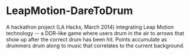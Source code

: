 LeapMotion-DareToDrum
=====================

A hackathon project (LA Hacks, March 2014) integrating Leap Motion technology -- a DDR-like game where users drum in the air to arrows that show up after the correct drum has been hit. Points accumulate as drummers drum along to music that correlates to the current background. 
